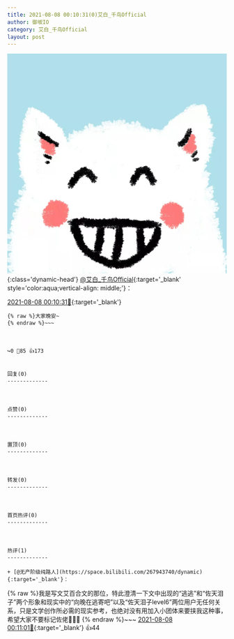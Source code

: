```yaml
---
title: 2021-08-08 00:10:31(0)艾白_千鸟Official
author: 御坂IO
category: 艾白_千鸟Official
layout: post
---
```


![img](/images/9ae8b9445fd0665cc014d9080156a45271be73c6.jpg){:class='dynamic-head'}
[@艾白_千鸟Official](https://space.bilibili.com/334537711/dynamic){:target='_blank' style='color:aqua;vertical-align: middle;'}：

[2021-08-08 00:10:31🔗](https://t.bilibili.com/556259386520771839){:target='_blank'}

~~~
{% raw %}大家晚安~
{% endraw %}~~~



↪️0 💬85 👍173


回复(0)
-------------



点赞(0)
-------------



置顶(0)
-------------



转发(0)
-------------



首页热评(0)
-------------



热评(1)
-------------

+ [@无产阶级纯路人](https://space.bilibili.com/267943740/dynamic){:target='_blank'}：
~~~
{% raw %}我是写文艾百合文的那位，特此澄清一下文中出现的“逃逃”和“佐天泪子”两个形象和现实中的“向晚在逃寄吧”以及“佐天泪子level6”两位用户无任何关系，只是文学创作所必需的现实参考，也绝对没有用加入小团体来要挟我这种事，希望大家不要标记佐佬🤗🤗🤗
{% endraw %}~~~
[2021-08-08 00:11:01🔗](https://t.bilibili.com/556259386520771839#reply5098569078){:target='_blank'} 👍44


